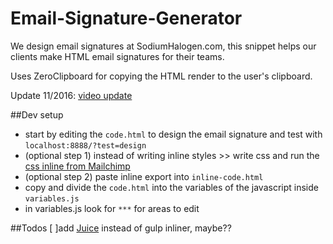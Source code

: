 # Email-Signature-Generator
We design email signatures at SodiumHalogen.com, this snippet helps our clients make HTML email signatures for their teams.

Uses ZeroClipboard for copying the HTML render to the user's clipboard.

Update 11/2016: [video update](http://sodiumhalogen.com/up_c/updates-email-sig-gen-2016_s-9fP8STTXWi.mp4)

##Dev setup
- start by editing the `code.html` to design the email signature and test with `localhost:8888/?test=design`
- (optional step 1) instead of writing inline styles >> write css and run the [css inline from Mailchimp](http://templates.mailchimp.com/resources/inline-css/)
- (optional step 2) paste inline export into `inline-code.html` 
- copy and divide the `code.html` into the variables of the javascript inside `variables.js`
- in variables.js look for `***` for areas to edit

##Todos
[ ]add [Juice](https://github.com/Automattic/juice) instead of gulp inliner, maybe??
